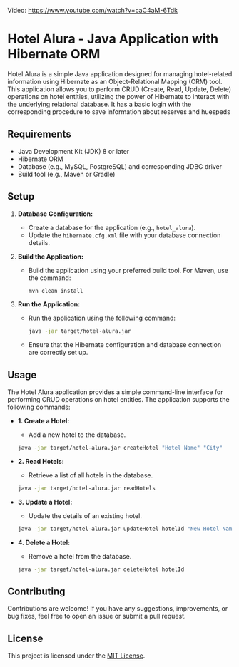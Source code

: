
Video: https://www.youtube.com/watch?v=caC4aM-6Tdk

# Hotel Alura - Java Application with Hibernate ORM

Hotel Alura is a simple Java application designed for managing hotel-related information using Hibernate as an Object-Relational Mapping (ORM) tool. This application allows you to perform CRUD (Create, Read, Update, Delete) operations on hotel entities, utilizing the power of Hibernate to interact with the underlying relational database. It has a basic login with the corresponding procedure to save information about reserves and huespeds

## Requirements

- Java Development Kit (JDK) 8 or later
- Hibernate ORM
- Database (e.g., MySQL, PostgreSQL) and corresponding JDBC driver
- Build tool (e.g., Maven or Gradle)

## Setup

1. **Database Configuration:**
   - Create a database for the application (e.g., `hotel_alura`).
   - Update the `hibernate.cfg.xml` file with your database connection details.

2. **Build the Application:**
   - Build the application using your preferred build tool. For Maven, use the command:
     ```bash
     mvn clean install
     ```

3. **Run the Application:**
   - Run the application using the following command:
     ```bash
     java -jar target/hotel-alura.jar
     ```
   - Ensure that the Hibernate configuration and database connection are correctly set up.

## Usage

The Hotel Alura application provides a simple command-line interface for performing CRUD operations on hotel entities. The application supports the following commands:

- **1. Create a Hotel:**
  - Add a new hotel to the database.
  ```bash
  java -jar target/hotel-alura.jar createHotel "Hotel Name" "City"
  ```

- **2. Read Hotels:**
  - Retrieve a list of all hotels in the database.
  ```bash
  java -jar target/hotel-alura.jar readHotels
  ```

- **3. Update a Hotel:**
  - Update the details of an existing hotel.
  ```bash
  java -jar target/hotel-alura.jar updateHotel hotelId "New Hotel Name" "New City"
  ```

- **4. Delete a Hotel:**
  - Remove a hotel from the database.
  ```bash
  java -jar target/hotel-alura.jar deleteHotel hotelId
  ```

## Contributing

Contributions are welcome! If you have any suggestions, improvements, or bug fixes, feel free to open an issue or submit a pull request.

## License

This project is licensed under the [MIT License](LICENSE).
